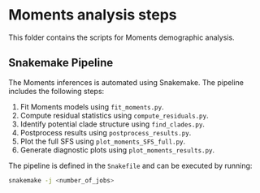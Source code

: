# Moments analysis steps

This folder contains the scripts for Moments demographic analysis.

## Snakemake Pipeline

The Moments inferences is automated using Snakemake. The pipeline includes the following steps:

1. Fit Moments models using `fit_moments.py`.
2. Compute residual statistics using `compute_residuals.py`.
3. Identify potential clade structure using `find_clades.py`.
3. Postprocess results using `postprocess_results.py`.
4. Plot the full SFS using `plot_moments_SFS_full.py`.
5. Generate diagnostic plots using `plot_moments_results.py`.

The pipeline is defined in the `Snakefile` and can be executed by running:
```sh
snakemake -j <number_of_jobs>
```

## 
